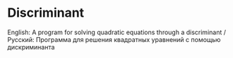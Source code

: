 # Discriminant
English: A program for solving quadratic equations through a discriminant / Русский: Программа для решения квадратных уравнений с помощью дискриминанта

